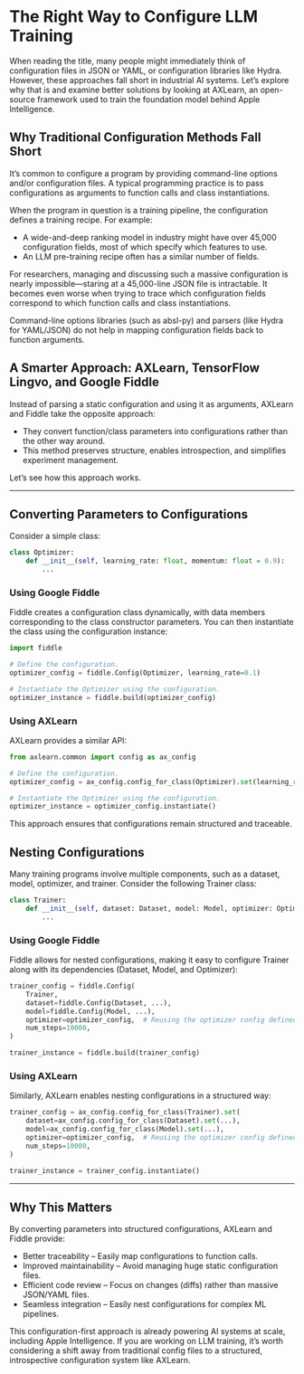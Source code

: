 # The Right Way to Configure LLM Training

When reading the title, many people might immediately think of configuration files in JSON or YAML, or configuration libraries like Hydra. However, these approaches fall short in industrial AI systems. Let’s explore why that is and examine better solutions by looking at AXLearn, an open-source framework used to train the foundation model behind Apple Intelligence.

## Why Traditional Configuration Methods Fall Short

It’s common to configure a program by providing command-line options and/or configuration files. A typical programming practice is to pass configurations as arguments to function calls and class instantiations.

When the program in question is a training pipeline, the configuration defines a training recipe. For example:

- A wide-and-deep ranking model in industry might have over 45,000 configuration fields, most of which specify which features to use.
- An LLM pre-training recipe often has a similar number of fields.

For researchers, managing and discussing such a massive configuration is nearly impossible—staring at a 45,000-line JSON file is intractable. It becomes even worse when trying to trace which configuration fields correspond to which function calls and class instantiations.

Command-line options libraries (such as absl-py) and parsers (like Hydra for YAML/JSON) do not help in mapping configuration fields back to function arguments.

## A Smarter Approach: AXLearn, TensorFlow Lingvo, and Google Fiddle

Instead of parsing a static configuration and using it as arguments, AXLearn and Fiddle take the opposite approach:

- They convert function/class parameters into configurations rather than the other way around.
- This method preserves structure, enables introspection, and simplifies experiment management.

Let’s see how this approach works.

------------------------------------------------------------

## Converting Parameters to Configurations

Consider a simple class:

```python
class Optimizer:
    def __init__(self, learning_rate: float, momentum: float = 0.9):
        ...
```

### Using Google Fiddle

Fiddle creates a configuration class dynamically, with data members corresponding to the class constructor parameters. You can then instantiate the class using the configuration instance:

```python
import fiddle

# Define the configuration.
optimizer_config = fiddle.Config(Optimizer, learning_rate=0.1)

# Instantiate the Optimizer using the configuration.
optimizer_instance = fiddle.build(optimizer_config)
```

### Using AXLearn

AXLearn provides a similar API:

```python
from axlearn.common import config as ax_config

# Define the configuration.
optimizer_config = ax_config.config_for_class(Optimizer).set(learning_rate=0.1)

# Instantiate the Optimizer using the configuration.
optimizer_instance = optimizer_config.instantiate()
```

This approach ensures that configurations remain structured and traceable.

## Nesting Configurations

Many training programs involve multiple components, such as a dataset, model, optimizer, and trainer. Consider the following Trainer class:

```python
class Trainer:
    def __init__(self, dataset: Dataset, model: Model, optimizer: Optimizer, num_steps: int):
        ...
```

### Using Google Fiddle

Fiddle allows for nested configurations, making it easy to configure Trainer along with its dependencies (Dataset, Model, and Optimizer):

```python
trainer_config = fiddle.Config(
    Trainer,
    dataset=fiddle.Config(Dataset, ...),
    model=fiddle.Config(Model, ...),
    optimizer=optimizer_config,  # Reusing the optimizer config defined earlier.
    num_steps=10000,
)

trainer_instance = fiddle.build(trainer_config)
```

### Using AXLearn

Similarly, AXLearn enables nesting configurations in a structured way:

```python
trainer_config = ax_config.config_for_class(Trainer).set(
    dataset=ax_config.config_for_class(Dataset).set(...),
    model=ax_config.config_for_class(Model).set(...),
    optimizer=optimizer_config,  # Reusing the optimizer config defined earlier.
    num_steps=10000,
)

trainer_instance = trainer_config.instantiate()
```

------------------------------------------------------------

## Why This Matters

By converting parameters into structured configurations, AXLearn and Fiddle provide:

- Better traceability – Easily map configurations to function calls.
- Improved maintainability – Avoid managing huge static configuration files.
- Efficient code review – Focus on changes (diffs) rather than massive JSON/YAML files.
- Seamless integration – Easily nest configurations for complex ML pipelines.

This configuration-first approach is already powering AI systems at scale, including Apple Intelligence. If you are working on LLM training, it’s worth considering a shift away from traditional config files to a structured, introspective configuration system like AXLearn.
